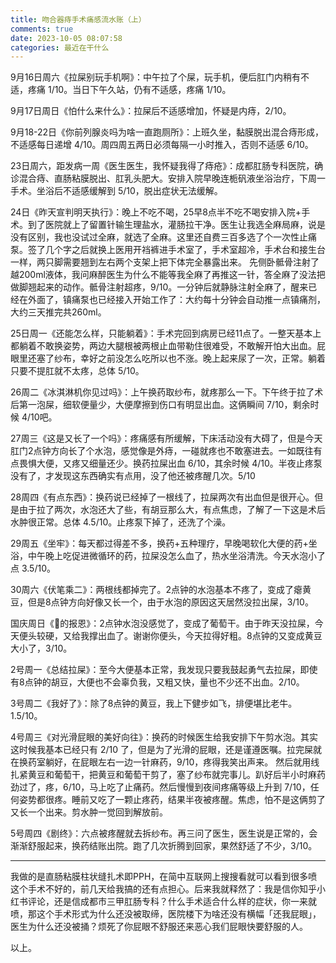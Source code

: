 ```yaml
---
title: 吻合器痔手术痛感流水账（上）
comments: true
date: 2023-10-05 08:07:58
categories: 最近在干什么
---
```

9月16日周六《拉屎别玩手机啊》：中午拉了个屎，玩手机，便后肛门内稍有不适，疼痛 1/10。当日下午久站，仍有不适感，疼痛 1/10。

9月17日周日《怕什么来什么》：拉屎后不适感增加，怀疑是内痔，2/10。

9月18-22日《你前列腺炎吗为啥一直跑厕所》：上班久坐，黏膜脱出混合痔形成，不适感每日递增 4/10。周四周五两日必须每隔一小时推入，否则不适感 6/10。

23日周六，距发病一周《医生医生，我怀疑我得了痔疮》：成都肛肠专科医院，确诊混合痔、直肠粘膜脱出、肛乳头肥大。安排入院早晚连栀矾液坐浴治疗，下周一手术。坐浴后不适感缓解到 5/10，脱出症状无法缓解。

24日《昨天宣判明天执行》：晚上不吃不喝，25早8点半不吃不喝安排入院+手术。到了医院就上了留置针输生理盐水，灌肠拉干净。医生让我选全麻局麻，说是没有区别，我也没试过全麻，就选了全麻。这里还自费三百多选了个一次性止痛泵。签了几个字之后就换上医用开裆裤进手术室了，手术室超冷，手术台和接生台一样，两只脚需要翘到左右两个支架上把下体完全暴露出来。
先侧卧骶骨注射了越200ml液体，我问麻醉医生为什么不能等我全麻了再推这一针，答全麻了没法把做脚翘起来的动作。骶骨注射超疼，9/10。一分钟后就静脉注射全麻了，醒来已经在外面了，镇痛泵也已经接入开始工作了：大约每十分钟会自动推一点镇痛剂，大约三天推完共260ml。

25日周一《还能怎么样，只能躺着》：手术完回到病房已经11点了。一整天基本上都躺着不敢换姿势，两边大腿根被两根止血带勒住很难受，不敢解开怕大出血。屁眼里还塞了纱布，幸好之前没怎么吃所以也不涨。晚上起来尿了一次，正常。躺着只要不提肛就不太疼，总体 5/10。

26周二《冰淇淋机你见过吗》：上午换药取纱布，就疼那么一下。下午终于拉了术后第一泡屎，细软便量少，大便摩擦到伤口有明显出血。这俩瞬间 7/10，剩余时候 4/10吧。

27周三《这是又长了一个吗》：疼痛感有所缓解，下床活动没有大碍了，但是今天肛门2点钟方向长了个水泡，感觉像是外痔，一碰就疼也不敢塞进去。一如既往有点畏惧大便，又疼又细量还少。换药拉屎出血 6/10，其余时候 4/10。半夜止疼泵没有了，才发现这东西确实有点用，没了他还被疼醒几次。5/10

28周四《有点东西》：换药说已经掉了一根线了，拉屎两次有出血但是很开心。但是由于拉了两次，水泡还大了些，有胡豆那么大，有点焦虑，了解了一下这是术后水肿很正常。总体 4.5/10。止疼泵下掉了，还洗了个澡。

29周五《坐牢》：每天都过得差不多，换药+五种理疗，早晚喝软化大便的药+坐浴，中午晚上吃促进微循环的药，拉屎没怎么血了，热水坐浴清洗。今天水泡小了点 3.5/10。

30周六《伏笔乘二》：两根线都掉完了。2点钟的水泡基本不疼了，变成了瘪黄豆，但是8点钟方向好像又长一个，由于水泡的原因这天居然没拉出屎，3/10。

国庆周日《💩的报恩》：2点钟水泡没感觉了，变成了葡萄干。由于昨天没拉屎，今天便头较硬，又给我撑出血了。谢谢你便头，今天拉得好粗。8点钟的又变成黄豆大小了，3/10。

2号周一《总结拉屎》：至今大便基本正常，我发现只要我鼓起勇气去拉屎，即使有8点钟的胡豆，大便也不会辜负我，又粗又快，量也不少还不出血。2/10。

3号周二《我好了》：除了8点钟的黄豆，我上下健步如飞，排便堪比老牛。1.5/10。

4号周三《对光滑屁眼的美好向往》：换药的时候医生给我安排下午剪水泡。其实这时候我基本已经只有 2/10 了，但是为了光滑的屁眼，还是谨遵医嘱。拉完屎就在换药室躺好，在屁眼左右一边一针麻药，9/10，疼得我笑出声来。
然后就用线扎紧黄豆和葡萄干，把黄豆和葡萄干剪了，塞了纱布就完事儿。趴好后半小时麻药劲过了，疼，6/10，马上吃了止痛药。然后慢慢到夜间疼痛等级上升到 7/10，任何姿势都很疼。睡前又吃了一颗止疼药，结果半夜被疼醒。焦虑，怕不是这俩剪了又长一个出来。剪水肿一觉回到解放前。

5号周四《剧终》：六点被疼醒就去拆纱布。再三问了医生，医生说是正常的，会渐渐舒服起来，换药结账出院。跑了几次折腾到回家，果然舒适了不少，3/10。

---

我做的是直肠粘膜柱状缝扎术即PPH，在简中互联网上搜搜看就可以看到很多喷这个手术不好的，前几天给我搞的还有点担心。后来我就释然了：我是信你知乎小红书评论，还是信成都市三甲肛肠专科？什么手术适合什么样的症状，你一来就喷，那这个手术形式为什么还没被取缔，医院楼下为啥还没有横幅「还我屁眼」，医生为什么还没被捅？烦死了你屁眼不舒服还来恶心我们屁眼快要舒服的人。

以上。
